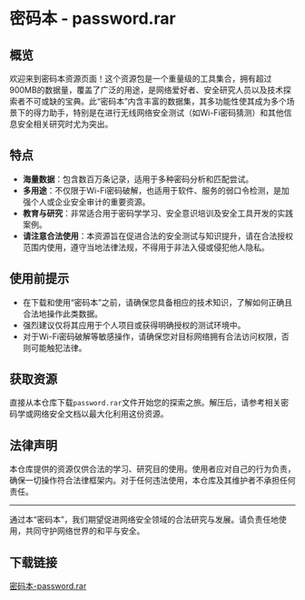 # 密码本 - password.rar

## 概览

欢迎来到密码本资源页面！这个资源包是一个重量级的工具集合，拥有超过900MB的数据量，覆盖了广泛的用途，是网络爱好者、安全研究人员以及技术探索者不可或缺的宝典。此“密码本”内含丰富的数据集，其多功能性使其成为多个场景下的得力助手，特别是在进行无线网络安全测试（如Wi-Fi密码猜测）和其他信息安全相关研究时尤为突出。

## 特点

- **海量数据**：包含数百万条记录，适用于多种密码分析和匹配尝试。
- **多用途**：不仅限于Wi-Fi密码破解，也适用于软件、服务的弱口令检测，是加强个人或企业安全审计的重要资源。
- **教育与研究**：非常适合用于密码学学习、安全意识培训及安全工具开发的实践案例。
- **请注意合法使用**：本资源旨在促进合法的安全测试与知识提升，请在合法授权范围内使用，遵守当地法律法规，不得用于非法入侵或侵犯他人隐私。

## 使用前提示

- 在下载和使用“密码本”之前，请确保您具备相应的技术知识，了解如何正确且合法地操作此类数据。
- 强烈建议仅将其应用于个人项目或获得明确授权的测试环境中。
- 对于Wi-Fi密码破解等敏感操作，请确保您对目标网络拥有合法访问权限，否则可能触犯法律。

## 获取资源

直接从本仓库下载`password.rar`文件开始您的探索之旅。解压后，请参考相关密码学或网络安全文档以最大化利用这份资源。

## 法律声明

本仓库提供的资源仅供合法的学习、研究目的使用。使用者应对自己的行为负责，确保一切操作符合法律框架内。对于任何违法使用，本仓库及其维护者不承担任何责任。

---

通过本“密码本”，我们期望促进网络安全领域的合法研究与发展。请负责任地使用，共同守护网络世界的和平与安全。

## 下载链接

[密码本-password.rar](https://pan.quark.cn/s/dd0abeb4f8e8)